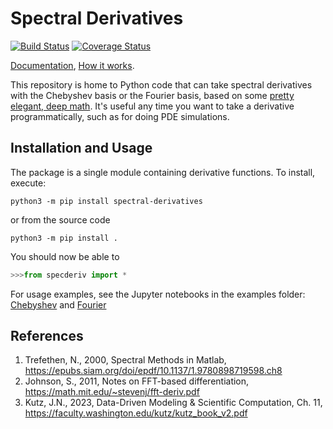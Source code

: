# Spectral Derivatives
[![Build Status](https://github.com/pavelkomarov/spectral-derivatives/actions/workflows/build.yml/badge.svg)](https://github.com/pavelkomarov/spectral-derivatives/actions)
[![Coverage Status](https://coveralls.io/repos/github/pavelkomarov/spectral-derivatives/badge.svg?branch=main)](https://coveralls.io/github/pavelkomarov/spectral-derivatives?branch=main)

[Documentation](https://pavelkomarov.com/spectral-derivatives/specderiv.html), [How it works](https://pavelkomarov.com/spectral-derivatives/math.pdf).

This repository is home to Python code that can take spectral derivatives with the Chebyshev basis or the Fourier basis, based on some [pretty elegant, deep math](https://pavelkomarov.com/spectral-derivatives/math.pdf). It's useful any time you want to take a derivative programmatically, such as for doing PDE simulations.

## Installation and Usage
The package is a single module containing derivative functions. To install, execute:
```shell
python3 -m pip install spectral-derivatives
```
or from the source code
```shell
python3 -m pip install .
```
You should now be able to
```python
>>>from specderiv import *
```

For usage examples, see the Jupyter notebooks in the examples folder: [Chebyshev](https://github.com/pavelkomarov/spectral-derivatives/blob/main/examples/chebyshev.ipynb) and [Fourier](https://github.com/pavelkomarov/spectral-derivatives/blob/main/examples/fourier.ipynb)

## References

1. Trefethen, N., 2000, Spectral Methods in Matlab, https://epubs.siam.org/doi/epdf/10.1137/1.9780898719598.ch8
2. Johnson, S., 2011, Notes on FFT-based differentiation, https://math.mit.edu/~stevenj/fft-deriv.pdf
3. Kutz, J.N., 2023, Data-Driven Modeling & Scientific Computation, Ch. 11, https://faculty.washington.edu/kutz/kutz_book_v2.pdf